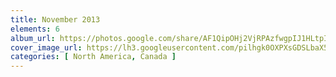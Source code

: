 ```yaml
---
title: November 2013
elements: 6
album_url: https://photos.google.com/share/AF1QipOHj2VjRPAzfwgpIJ1HLtpIc3zrWvfrmDSbT8Bhzk9iiMGlKH1L8Daote6ABQM5cw?key=NWxBNTRCb1JqZE1DdW0tTlF2MjBPVTY3R085LU5R
cover_image_url: https://lh3.googleusercontent.com/pilhgk0OXPXsGDSLbaX5FBwT3olXRgq5idTfkteB9aRvKFK_enZwR3xrM6-GODtzaqSdOtGqmFKCFAmrdURwtuCdaAe4nHntLFa-3ZKmkBIjcJKjEd6MmZjaULggxbybRsPAv_KID0G4h6aVRIv98eq4C1tizaK54X4LSFhbuWjd1dqENACNsJQy6daMijDXQ0wqPOEGEpbZpX1i4oNQJDOKzg9Mc0PkXphYLmG1jVt3uUFoFj5LmfYAV-h-fz-aIY6ne6bj9SFROEvI1tkuZPBslxT6l0EmC9XDx-rG1y-2HjAu4kjzHTo5v_cNAhYQQNyuHdr8vs4qM3eq8FgoYH3Jq7MMEfjMqwT1uYhorLwiJQQDm0L60dOtWU2R9MN2303XENpuYrug8yqsP8GqjgxwkXP1W8lugj1hHt5tnmyyVldLVMeR411Hgk5HEytkkmtzpdRwVCHaLN8FxOjqdhhpaeRUYrE3kYlsZ3n-fMgTDyhSKiFhCmEAvcnho-2M5X_igE-vmqN5fEKHSq2lrd91owBbMXe-uoqN1xX1GXF5Z7B3Hbl78uOTsr3IU2M2aayL_I5NZ-1eVLxxHfCa0yLrlDNTAbcg99PUIqErLE8yVrMiVojrbzcoO5aLeRaMwES72zuNj-blNlp_Fja-pG9PSQ=s195-p-k-no
categories: [ North America, Canada ]
---
```

